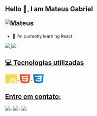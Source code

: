 ## Hello 👋, I am Mateus Gabriel <p align="left"><img src="https://komarev.com/ghpvc/?username=MateusGCS" alt="Mateus" /></p>


- 🌱 I’m currently learning React
<div>
  <a href="https://github.com/MateusGCS">
  <img height="160em" src="https://github-readme-stats.vercel.app/api?username=MateusGCS&show_icons=true&theme=dracula&include_all_commits=true&count_private=true"/>
  <img height="160em" src="https://github-readme-stats.vercel.app/api/top-langs/?username=MateusGCS&layout=compact&langs_count=7&theme=dracula"/>
</div>

## 💻 Tecnologias utilizadas
<div style="display: inline_block">
  <img align="center" alt="Rafa-Js" height="30" width="40" src="https://raw.githubusercontent.com/devicons/devicon/master/icons/javascript/javascript-plain.svg">
  <img align="center" alt="Rafa-HTML" height="30" width="40" src="https://raw.githubusercontent.com/devicons/devicon/master/icons/html5/html5-original.svg">
  <img align="center" alt="Rafa-CSS" height="30" width="40" src="https://raw.githubusercontent.com/devicons/devicon/master/icons/css3/css3-original.svg">
</div>
  
## Entre em contato:
  <div> 
  <a href="https://www.instagram.com/mateus_gab7/" target="_blank"><img src="https://img.shields.io/badge/-Instagram-%23E4405F?style=for-the-badge&logo=instagram&logoColor=white" target="_blank"></a>-
  <a href = "mailto:mateusgabc@gmail.com"><img src="https://img.shields.io/badge/-Gmail-%23333?style=for-the-badge&logo=gmail&logoColor=white" target="_blank"></a>-
  <a href="https://www.linkedin.com/in/mateusgcs/" target="_blank"><img src="https://img.shields.io/badge/-LinkedIn-%230077B5?style=for-the-badge&logo=linkedin&logoColor=white" target="_blank"></a> 
</div>
